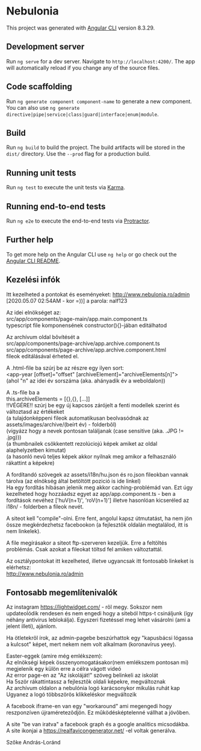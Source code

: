 # Nebulonia

This project was generated with [Angular CLI](https://github.com/angular/angular-cli) version 8.3.29.

## Development server

Run `ng serve` for a dev server. Navigate to `http://localhost:4200/`. The app will automatically reload if you change any of the source files.

## Code scaffolding

Run `ng generate component component-name` to generate a new component. You can also use `ng generate directive|pipe|service|class|guard|interface|enum|module`.

## Build

Run `ng build` to build the project. The build artifacts will be stored in the `dist/` directory. Use the `--prod` flag for a production build.

## Running unit tests

Run `ng test` to execute the unit tests via [Karma](https://karma-runner.github.io).

## Running end-to-end tests

Run `ng e2e` to execute the end-to-end tests via [Protractor](http://www.protractortest.org/).

## Further help

To get more help on the Angular CLI use `ng help` or go check out the [Angular CLI README](https://github.com/angular/angular-cli/blob/master/README.md).

## Kezelési infók
Itt kezelheted a pontokat és eseményeket:
  http://www.nebulonia.ro/admin  
[2020.05.07 02:54AM - kor =))] a parola: nalf123  
  
Az idei elnökséget az:  
src/app/components/page-main/app.main.component.ts  
typescript file komponensének constructor(){}-jában editálhatod  
  
Az archívum oldal bõvítését a    
src/app/components/page-archive/app.archive.component.ts  
src/app/components/page-archive/app.archive.component.html  
fileok editálásával érheted el.  

 A .html-file ba szúrj be az <!--ADD NEW YEARBLOCKS HERE --> részre egy ilyen sort:    
 <app-year [offset]="offset" [archiveElement]="archiveElements[n]"></app-year>  
  (ahol "n" az idei év sorszáma (aka. ahányadik év a weboldalon))  

  A .ts-file ba a  
  this.archiveElements = [{},{}, [...]]  
  !!VÉGÉRE!! szúrj be egy új kapcsos zárójelt a fenti modellek szerint és változtasd az értékeket  
  (a tulajdonképpeni fileok automatikusan beolvasódnak az assets/images/archive/(beírt év) - folderbõl)    
  (vigyázz hogy a nevek pontosan találjanak (case sensitive (aka. .JPG != .jpg)))  
  (a thumbnailek csökkentett rezolúciojú képek amiket az oldal alaphelyzetben kimutat)  
  (a hasonló nevû teljes képek akkor nyilnak meg amikor a felhasználó rákattint a képekre)  

A fordítandó szövegek az assets/i18n/hu.json és ro.json fileokban vannak tárolva (az elnökség által betöltött pozició is ide linkel)  
Ha egy fordítás hibásan jelenik meg akkor caching-problémád van. Ezt úgy kezelheted hogy hozzáadsz egyet az app/app.component.ts - ben a fordítások nevéhez ['huV(n+1)', 'roV(n+1)'] illetve hasonlóan kicseréled az i18n/ - folderben a fileok nevét.  

A siteot kell "compile"-olni. Erre fent, angolul kapsz útmutatást, ha nem jön össze megkérdezhetsz facebookon (a fejlesztõk oldalán megtalálod, itt is nem linkelek).  

A file megírásakor a siteot ftp-szerveren kezeljük. Erre a feltöltés problémás. Csak azokat a fileokat töltsd fel amiken változtattál.  

Az osztálypontokat itt kezelheted, illetve ugyancsak itt fontosabb linkeket is elérhetsz:  
http://www.nebulonia.ro/admin

## Fontosabb megemlítenivalók

Az instagram https://lightwidget.com/ - rõl megy. Sokszor nem updateolódik rendesen és nem engedi hogy a siteból https-t csináljunk (így néhány antivirus leblokálja). Egyszeri fizetéssel meg lehet vásárolni (ami a jelent illeti), ajánlom.

Ha ötletekrõl írok, az admin-pagebe beszúrhattok egy "kapusbácsi lógassa a kulcsot" képet, mert nekem nem volt alkalmam (koronavírus yeey).

Easter-eggek (amire még emlékszem):  
  Az elnökségi képek összenyomogatásakor(nem emlékszem pontosan mi) megjelenik egy külön erre a célra vágott videó  
  Az error page-en az "Az iskoláját!" szöveg belinkeli az iskolát  
  Ha 5ször rákattintassz a fejlesztõk oldali képekre, megváltoznak  
  Az archívum oldalon a nebulónia logó karácsonykor mikulás ruhát kap  
  Ugyanez a logó többszörös klikkeléskor megváltozik  

A facebook iframe-en van egy "workaround" ami megengedi hogy reszponzíven újraméretezõdjön. Ez mûködésképtelenné vállhat a jövõben.

A site "be van iratva" a facebook graph és a google analitics micsodákba.  
A site ikonjai a https://realfavicongenerator.net/ -el voltak generálva.

Szôke András-Loránd
